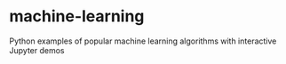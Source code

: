 # machine-learning
Python examples of popular machine learning algorithms with interactive Jupyter demos
